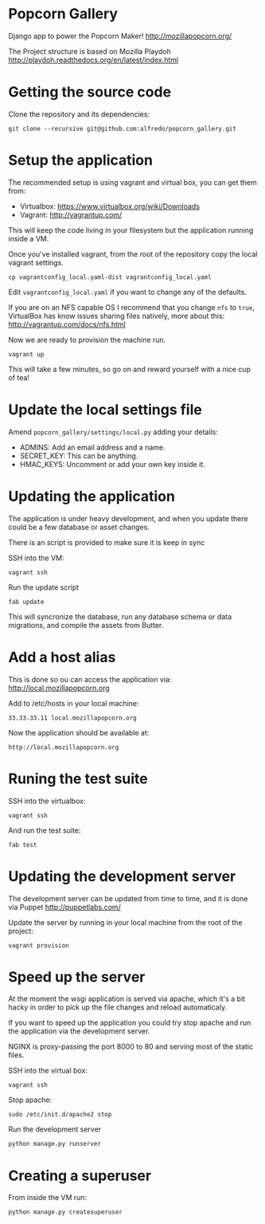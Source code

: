 Popcorn Gallery
===============

Django app to power the Popcorn Maker! http://mozillapopcorn.org/

The Project structure is based on Mozilla Playdoh http://playdoh.readthedocs.org/en/latest/index.html


Getting the source code
=======================

Clone the repository and its dependencies:

    git clone --recursive git@github.com:alfredo/popcorn_gallery.git


Setup the application
=====================

The recommended setup is using vagrant and virtual box, you can get them from:

- Virtualbox: https://www.virtualbox.org/wiki/Downloads
- Vagrant: http://vagrantup.com/

This will keep the code living in your filesystem but the application running inside a VM.

Once you've installed vagrant, from the root of the repository copy the local vagrant settings.

    cp vagrantconfig_local.yaml-dist vagrantconfig_local.yaml

Edit ``vagrantconfig_local.yaml`` if you want to change any of the defaults.

If you are on an NFS capable OS I recommend that you change ``nfs`` to ``true``, VirtualBox has know issues sharing files natively, more about this: http://vagrantup.com/docs/nfs.html

Now we are ready to provision the machine run.

    vagrant up

This will take a few minutes, so go on and reward yourself with a nice cup of tea!


Update the local settings file
==============================

Amend ``popcorn_gallery/settings/local.py``  adding your details:

- ADMINS: Add an email address and a name.
- SECRET_KEY: This can be anything.
- HMAC_KEYS: Uncomment or add your own key inside it.


Updating the application
========================

The application is under heavy development, and when you update there could be a few database or asset changes.

There is an script is provided to make sure it is keep in sync

SSH into the VM:

    vagrant ssh

Run the update script

    fab update


This will syncronize the database, run any database schema or data migrations, and compile the assets from Butter.


Add a host alias
================

This is done so ou can access the application via: http://local.mozillapopcorn.org

Add to /etc/hosts in your local machine:

    33.33.33.11 local.mozillapopcorn.org

Now the application should be available at:

    http://local.mozillapopcorn.org


Runing the test suite
=====================

SSH into the virtualbox:

    vagrant ssh

And run the test suite:

    fab test


Updating the development server
===============================

The development server can be updated from time to time, and it is done via Puppet http://puppetlabs.com/

Update the server by running in your local machine from the root of the project:

    vagrant provision


Speed up the server
===================

At the moment the wsgi application is served via apache, which it's a bit hacky in order to pick up the file changes and reload automaticaly.

If you want to speed up the application you could try stop apache and run the application via the development server.

NGINX is proxy-passing the port 8000 to 80 and serving most of the static files.

SSH into the virtual box:

    vagrant ssh

Stop apache:

    sudo /etc/init.d/apache2 stop

Run the development server

    python manage.py runserver


Creating a superuser
====================

From inside the VM run:

    python manage.py createsuperuser
